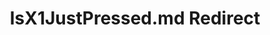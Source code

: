 ---
title: IsX1JustPressed.md Redirect
redirect_to: /Pages/StereoKit/Controller/IsX1JustPressed.html
---